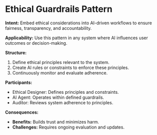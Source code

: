# Ethical Guardrails Pattern

**Intent:**
Embed ethical considerations into AI-driven workflows to ensure fairness, transparency, and accountability.

**Applicability:**
Use this pattern in any system where AI influences user outcomes or decision-making.

**Structure:**
1. Define ethical principles relevant to the system.
2. Create AI rules or constraints to enforce these principles.
3. Continuously monitor and evaluate adherence.

**Participants:**
- Ethical Designer: Defines principles and constraints.
- AI Agent: Operates within defined guardrails.
- Auditor: Reviews system adherence to principles.

**Consequences:**
- **Benefits:** Builds trust and minimizes harm.
- **Challenges:** Requires ongoing evaluation and updates.

